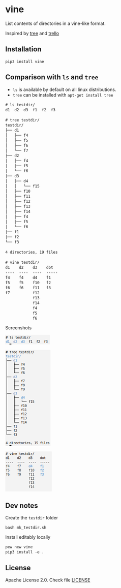 # vine

List contents of directories in a vine-like format.

Inspired by [tree](https://en.wikipedia.org/wiki/Tree_(command)) and [trello](https://trello.com)


## Installation

```
pip3 install vine
```


## Comparison with `ls` and `tree`

- `ls` is available by default on all linux distributions.
- `tree` can be installed with `apt-get install tree`

```
# ls testdir/
d1  d2  d3  f1  f2  f3

# tree testdir/
testdir/
├── d1
│   ├── f4
│   ├── f5
│   ├── f6
│   └── f7
├── d2
│   ├── f4
│   ├── f5
│   └── f6
├── d3
│   ├── d4
│   │   └── f15
│   ├── f10
│   ├── f11
│   ├── f12
│   ├── f13
│   ├── f14
│   ├── f4
│   ├── f5
│   └── f6
├── f1
├── f2
└── f3

4 directories, 19 files

# vine testdir/
d1    d2    d3    dot
----  ----  ----  -----
f4    f4    d4    f1
f5    f5    f10   f2
f6    f6    f11   f3
f7          f12
            f13
            f14
            f4
            f5
            f6

```

Screenshots

![](screenshots/ls.png?raw=true)

![](screenshots/tree.png?raw=true)

![](screenshots/vine.png?raw=true)



## Dev notes

Create the `testdir` folder

```
bash mk_testdir.sh
```

Install editably locally

```
pew new vine
pip3 install -e .
```


## License

Apache License 2.0. Check file [LICENSE](LICENSE)

